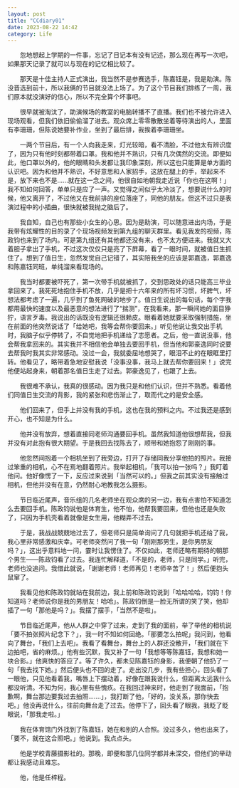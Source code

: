 ```yaml
---
layout: post
title: "CCdiary01"
date: 2023-08-22 14:42
category: Life
---
```


&emsp;&emsp;忽地想起上学期的一件事，忘记了日记本有没有记述，那么现在再写一次吧，如果那天记录了就可以与现在的记忆相比较了。

&emsp;&emsp;那天是十佳主持人正式演出，我当然不是参赛选手，陈嘉钰是，我是助演。陈没晋选到前十，所以我俩的节目就没法上场了。为了这个节目我们排练了一周，我们原本就没演好的信心，所以不完全算个坏事吧。

&emsp;&emsp;很早就被淘汰了，助演候场的教室的电脑转播不了直播。我们也不被允许进入现场观看，但我们依旧偷偷溜了进去。观众席上零零散散坐着等待演出的人，里面有李珊珊，但陈说她要补作业，坐到了最后排，我挨着李珊珊坐。

&emsp;&emsp;一两个节目后，有一个人向我走来，灯光较暗，看不清脸，不过他太有辨识度了，因为只有他时刻都带着口罩。我和他并不熟识，只有几次偶然的交流。即便如此，他口罩以外的，他的眼睛和头发都让我印象深刻，所以这也只能算是单方面的认识吧。因为和他并不熟识，不好意思和人家招手，这放在腿上的手，举起来不是，放下来也不是......就在这一念之间，他很自如地朝我走近说「你也在这啊！」我不知如何回答，单单只是应了一声。又觉得之间似乎太冷淡了，想要说什么的时候，他又离开了，不过他又在我前排的座位落座了，同他的朋友。但这不过只是表演过程中的小插曲，很快就被我抛之脑后了。

&emsp;&emsp;我自知，自己也有那些小女生的心思。因为是助演，可以随意进出内场，于是我带有炫耀性的目的录了个现场视频发到第九组的聊天群里。看见我发的视频，陈政钧也来到了场内。可是第九组还有其他都还没有来，也不太方便进来。我就又大着胆子拿出了手机，不过这次仅仅只是亮了下屏幕，看了一眼时间，就被值日生抓住了。想到了值日生，忽然发觉自己记错了，其实陪我坐的应该是郭嘉逸，郭嘉逸和陈嘉钰同班，单纯溜来看现场的。

&emsp;&emsp;我当时都要被吓死了，第一次带手机就被抓了，交到思政处的话只能高三毕业拿回来了。我死死地抱住手机不放，几乎是把十六年来的所有坏习惯，坏脾气，坏想法都考虑了一遍，几乎到了鱼死网破的地步了。值日生说出的每句话，每个字我都用最快的速度以及最恶意的想法进行了“揣测”，在我看来，那一瞬间她的面目狰狞，语言歹毒。我说出的话既没有逻辑还很赖皮。眼看着她就要采取强制措施，坐在前面的他突然说话了「给她吧，我等会帮你要回来。」听见他说让我交出手机时，我脑子似乎停转了，不自觉地把手机递给了志愿者。之后，他一直说没事，他会帮我拿回来的。其实我并不相信他会单独去要回手机，但当他和郭豪逸同时说要去帮我时我其实非常感动。没过一会，我就委屈地想哭了，眼泪不止的在眼眶里打转。他看见了，略带着急地安慰我说「没事没事，我马上就去帮你要回来！」说完他便站起身来，朝着那名值日生走了过去。郭豪逸见了，也跟了上去。

&emsp;&emsp;我很难不承认，我真的很感动。因为我只是和他们认识，但并不熟悉。看着他们同值日生交流的背影，我的紧张和悲伤渐止了，取而代之的是安全感。

&emsp;&emsp;他们回来了，但手上并没有我的手机，这也在我的预料之内。不过我还是感到开心，也不知是为什么。

&emsp;&emsp;他并没有放弃，想着直接同老师沟通要回手机。虽然我知道他很想帮我，但我并没有对此抱有很大期望。于是我回去找陈去了，顺带和她抱怨了刚刚的事。

&emsp;&emsp;他忽然间抱着一个相机坐到了我旁边，打开了存储同我分享他拍的照片。我接过笨重的相机，心不在焉地翻着照片。我举起相机，「我可以拍一张吗？」我盯着他问。他好像愣了一下，反应过来说到「当然可以的。」但我之前其实没有接触过相机，但他并没有在意，仍然耐心地教我怎么摄影。

&emsp;&emsp;节日临近尾声，音乐组的几名老师坐在观众席的另一边，我有点害怕不知道怎么去要回手机。陈政钧说他是体育生，他不怕，他帮我要回来，但他也还是失败了，只因为手机壳看着就像是女生用，他糊弄不过去。

&emsp;&emsp;于是，我战战兢兢地过去了，但老师只是简单询问了几句就把手机还给了我，我心里非常感激和庆幸。可老师突然问了我一句「刚刚那男生，是你男朋友吗？」，这出乎意料地一问，霎时让我愣住了。不仅如此，老师还略有期待的朝那个男生——陈政钧看了过去。我连忙解释道，「不是的，老师，只是同学。」听完，老师也没追问。我借此就说，「谢谢老师！老师再见！老师辛苦了！」然后便抱头鼠窜了。

&emsp;&emsp;我看见他和陈政钧就站在我前边，我上前和陈政钧说到「哈哈哈哈，钧钧！你知道吗？老师说你是我的男朋友！哈哈」。陈政钧倒是一脸无所谓的笑了笑，他却插了一句「那他是吗？」。我摆了摆手，「当然不是啦」。

&emsp;&emsp;节目临近尾声，他从人群之中穿了过来，走到了我的面前，举了举他的相机说「要不拍张照片纪念下？」，我一时不知如何回绝。「那要怎么拍呢」我问到，他看向了舞台，「我们上去吧」。我看了看舞台，舞台上的人群还没散开，「我们就在下边拍吧，省的麻烦。」他有些沉默，我又补了一句「我想等等陈嘉钰，我想和她一块合影。」他爽快的答应了。等了许久，都未见陈嘉钰的身影，我便朝了他扔了一句「我去找下她。」然后便头也不回的走了。走出没几步，我有些担心，回头看了一眼他，只见他看着我，嘴唇上下摆动着，好像在跟我说什么，但距离太远我什么都没听清。不知为何，我心里有些愧疚。在我回过神来时，他走到了我面前，「抱歉啊，舞台那边要我过去拍照.......」，我打断了他，「好的，没关系，那你快去吧。」他没再说什么，往前向舞台走了过去。他停下了，回头看了眼我，我眨了眨眼说，「那我走啦。」

&emsp;&emsp;我在体育馆门外找到了陈嘉钰，她在和别的人合照。没过多久，他也出来了，「要不，就在这合照吧。」他说到。我点点头。

&emsp;&emsp;他是学校青藤摄影社的。那晚，即便和那几位同学都并未深交，但他们的举动都让我感动且难忘。

&emsp;&emsp;他，他是任梓程。